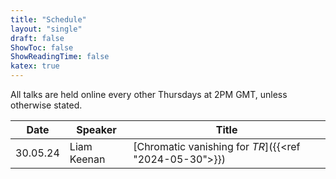 ```yaml
---
title: "Schedule"
layout: "single"
draft: false
ShowToc: false
ShowReadingTime: false
katex: true
---
```


All talks are held online every other Thursdays at 2PM GMT, unless otherwise stated. 

|Date    |Speaker                |Title|
|--------|-----------------------|-----|
|30.05.24|Liam Keenan            |[Chromatic vanishing for $TR$]({{<ref "2024-05-30">}})|


 
